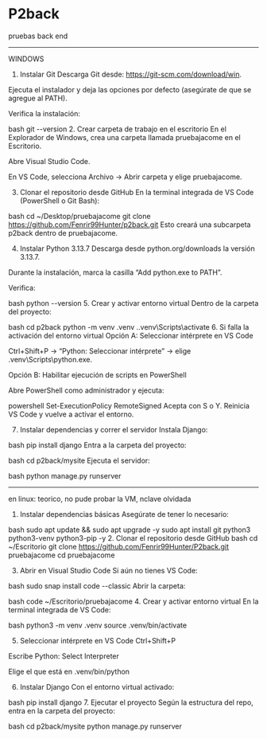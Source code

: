 # P2back
pruebas back end
____________________________________________________________________________________________________________________________________
WINDOWS


1. Instalar Git
Descarga Git desde: https://git-scm.com/download/win.

Ejecuta el instalador y deja las opciones por defecto (asegúrate de que se agregue al PATH).

Verifica la instalación:

bash
git --version
2. Crear carpeta de trabajo en el escritorio
En el Explorador de Windows, crea una carpeta llamada pruebajacome en el Escritorio.

Abre Visual Studio Code.

En VS Code, selecciona Archivo → Abrir carpeta y elige pruebajacome.

3. Clonar el repositorio desde GitHub
En la terminal integrada de VS Code (PowerShell o Git Bash):

bash
cd ~/Desktop/pruebajacome
git clone https://github.com/Fenrir99Hunter/p2back.git
Esto creará una subcarpeta p2back dentro de pruebajacome.

4. Instalar Python 3.13.7
Descarga desde python.org/downloads la versión 3.13.7.

Durante la instalación, marca la casilla “Add python.exe to PATH”.

Verifica:

bash
python --version
5. Crear y activar entorno virtual
Dentro de la carpeta del proyecto:

bash
cd p2back
python -m venv .venv
.\.venv\Scripts\activate
6. Si falla la activación del entorno virtual
Opción A: Seleccionar intérprete en VS Code

Ctrl+Shift+P → “Python: Seleccionar intérprete” → elige .venv\Scripts\python.exe.

Opción B: Habilitar ejecución de scripts en PowerShell

Abre PowerShell como administrador y ejecuta:

powershell
Set-ExecutionPolicy RemoteSigned
Acepta con S o Y. Reinicia VS Code y vuelve a activar el entorno.

7. Instalar dependencias y correr el servidor
Instala Django:

bash
pip install django
Entra a la carpeta del proyecto:

bash
cd p2back/mysite
Ejecuta el servidor:

bash
python manage.py runserver
__________________________________________________________________________________________________________________
en linux: teorico, no pude probar la VM, nclave olvidada

1. Instalar dependencias básicas
Asegúrate de tener lo necesario:

bash
sudo apt update && sudo apt upgrade -y
sudo apt install git python3 python3-venv python3-pip -y
2. Clonar el repositorio desde GitHub
bash
cd ~/Escritorio
git clone https://github.com/Fenrir99Hunter/P2back.git pruebajacome
cd pruebajacome


3. Abrir en Visual Studio Code
Si aún no tienes VS Code:

bash
sudo snap install code --classic
Abrir la carpeta:

bash
code ~/Escritorio/pruebajacome
4. Crear y activar entorno virtual
En la terminal integrada de VS Code:

bash
python3 -m venv .venv
source .venv/bin/activate


5. Seleccionar intérprete en VS Code
Ctrl+Shift+P

Escribe Python: Select Interpreter

Elige el que está en .venv/bin/python

6. Instalar Django
Con el entorno virtual activado:

bash
pip install django
7. Ejecutar el proyecto
Según la estructura del repo, entra en la carpeta del proyecto:

bash
cd p2back/mysite
python manage.py runserver
